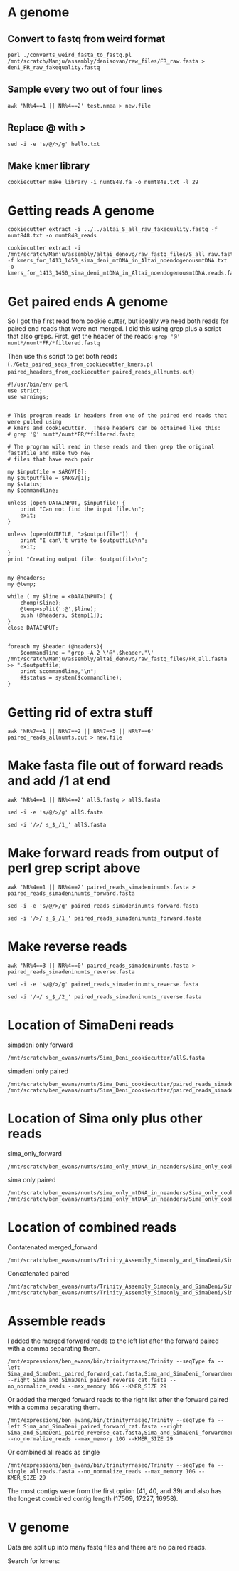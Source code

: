 # A genome
## Convert to fastq from weird format
```
perl ./converts_weird_fasta_to_fastq.pl /mnt/scratch/Manju/assembly/denisovan/raw_files/FR_raw.fasta > deni_FR_raw_fakequality.fastq
```
## Sample every two out of four lines
```
awk 'NR%4==1 || NR%4==2' test.nmea > new.file
```
## Replace @ with >

```
sed -i -e 's/@/>/g' hello.txt
```

## Make kmer library

```
cookiecutter make_library -i numt848.fa -o numt848.txt -l 29
```

# Getting reads A genome

```
cookiecutter extract -i ../../altai_S_all_raw_fakequality.fastq -f numt848.txt -o numt848_reads 
```

```
cookiecutter extract -i /mnt/scratch/Manju/assembly/altai_denovo/raw_fastq_files/S_all_raw.fasta -f kmers_for_1413_1450_sima_deni_mtDNA_in_Altai_noendogenousmtDNA.txt -o kmers_for_1413_1450_sima_deni_mtDNA_in_Altai_noendogenousmtDNA.reads.fa
```

# Get paired ends A genome

So I got the first read from cookie cutter, but ideally we need both reads for paired end reads that were not merged.  I did this using grep plus a script that also greps.  First, get the header of the reads: `grep '@' numt*/numt*FR/*filtered.fastq`

Then use this script to get both reads (`./Gets_paired_seqs_from_cookiecutter_kmers.pl paired_headers_from_cookiecutter paired_reads_allnumts.out`)

```
#!/usr/bin/env perl
use strict;
use warnings;


# This program reads in headers from one of the paired end reads that were pulled using 
# kmers and cookiecutter.  These headers can be obtained like this:
# grep '@' numt*/numt*FR/*filtered.fastq

# The program will read in these reads and then grep the original fastafile and make two new
# files that have each pair

my $inputfile = $ARGV[0];
my $outputfile = $ARGV[1];
my $status;
my $commandline;

unless (open DATAINPUT, $inputfile) {
	print "Can not find the input file.\n";
	exit;
}

unless (open(OUTFILE, ">$outputfile"))  {
	print "I can\'t write to $outputfile\n";
	exit;
}
print "Creating output file: $outputfile\n";


my @headers;
my @temp;

while ( my $line = <DATAINPUT>) {
	chomp($line);
	@temp=split(':@',$line);
	push (@headers, $temp[1]);
}		
close DATAINPUT;


foreach my $header (@headers){
	$commandline = "grep -A 2 \'@".$header."\' /mnt/scratch/Manju/assembly/altai_denovo/raw_fastq_files/FR_all.fasta >> ".$outputfile;
	print $commandline,"\n";
	#$status = system($commandline);
}

```

# Getting rid of extra stuff
```
awk 'NR%7==1 || NR%7==2 || NR%7==5 || NR%7==6' paired_reads_allnumts.out > new.file
```
# Make fasta file out of forward reads and add /1 at end

```
awk 'NR%4==1 || NR%4==2' allS.fastq > allS.fasta
```
```
sed -i -e 's/@/>/g' allS.fasta
```
```
sed -i '/>/ s_$_/1_' allS.fasta
```

# Make forward reads from output of perl grep script above
```
awk 'NR%4==1 || NR%4==2' paired_reads_simadeninumts.fasta > paired_reads_simadeninumts_forward.fasta
```
```
sed -i -e 's/@/>/g' paired_reads_simadeninumts_forward.fasta
```
```
sed -i '/>/ s_$_/1_' paired_reads_simadeninumts_forward.fasta
```

# Make reverse reads
```
awk 'NR%4==3 || NR%4==0' paired_reads_simadeninumts.fasta > paired_reads_simadeninumts_reverse.fasta
```
```
sed -i -e 's/@/>/g' paired_reads_simadeninumts_reverse.fasta
```
```
sed -i '/>/ s_$_/2_' paired_reads_simadeninumts_reverse.fasta
```

# Location of SimaDeni reads

simadeni only forward
```
/mnt/scratch/ben_evans/numts/Sima_Deni_cookiecutter/allS.fasta
```
simadeni only paired
```
/mnt/scratch/ben_evans/numts/Sima_Deni_cookiecutter/paired_reads_simadeninumts_forward.fasta
/mnt/scratch/ben_evans/numts/Sima_Deni_cookiecutter/paired_reads_simadeninumts_reverse.fasta 
```

# Location of Sima only plus other reads
sima_only_forward
```
/mnt/scratch/ben_evans/numts/sima_only_mtDNA_in_neanders/Sima_only_cookiecutter/simaonly_all_forwardreads_cat.fasta
```
sima only paired
```
/mnt/scratch/ben_evans/numts/sima_only_mtDNA_in_neanders/Sima_only_cookiecutter/simaonlypaired_reads_allnumts_forward.fasta
/mnt/scratch/ben_evans/numts/sima_only_mtDNA_in_neanders/Sima_only_cookiecutter/simaonlypaired_reads_allnumts_reverse.fasta
```

# Location of combined reads
Contatenated merged_forward
```
/mnt/scratch/ben_evans/numts/Trinity_Assembly_Simaonly_and_SimaDeni/Sima_and_SimaDeni_forwardmerged_cat.fasta
```
Concatenated paired
```
/mnt/scratch/ben_evans/numts/Trinity_Assembly_Simaonly_and_SimaDeni/Sima_and_SimaDeni_paired_forward_cat.fasta
/mnt/scratch/ben_evans/numts/Trinity_Assembly_Simaonly_and_SimaDeni/Sima_and_SimaDeni_paired_reverse_cat.fasta
```

# Assemble reads

I added the merged forward reads to the left list after the forward paired with a comma separating them.
```
/mnt/expressions/ben_evans/bin/trinityrnaseq/Trinity --seqType fa --left Sima_and_SimaDeni_paired_forward_cat.fasta,Sima_and_SimaDeni_forwardmerged_cat.fasta --right Sima_and_SimaDeni_paired_reverse_cat.fasta --no_normalize_reads --max_memory 10G --KMER_SIZE 29
```

Or added the merged forward reads to the right list after the forward paired with a comma separating them.
```
/mnt/expressions/ben_evans/bin/trinityrnaseq/Trinity --seqType fa --left Sima_and_SimaDeni_paired_forward_cat.fasta --right Sima_and_SimaDeni_paired_reverse_cat.fasta,Sima_and_SimaDeni_forwardmerged_cat.fasta --no_normalize_reads --max_memory 10G --KMER_SIZE 29
```

Or combined all reads as single
```
/mnt/expressions/ben_evans/bin/trinityrnaseq/Trinity --seqType fa --single allreads.fasta --no_normalize_reads --max_memory 10G --KMER_SIZE 29
```

The most contigs were from the first option (41, 40, and 39) and also has the longest combined contig length (17509, 17227, 16958).


# V genome

Data are split up into many fastq files and there are no paired reads.  

Search for kmers:
```

```

